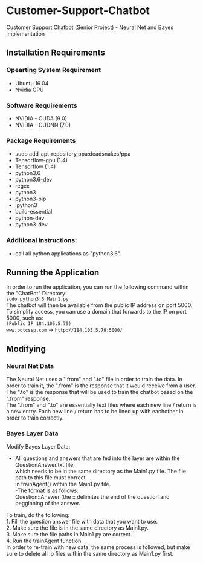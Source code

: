 # Customer-Support-Chatbot
Customer Support Chatbot (Senior Project) - Neural Net and Bayes implementation

## Installation Requirements
### Opearting System Requirement 
- Ubuntu 16.04
- Nvidia GPU

### Software Requirements 
- NVIDIA - CUDA (9.0)  
- NVIDIA - CUDNN (7.0)  
    
### Package Requirements
- sudo add-apt-repository ppa:deadsnakes/ppa
- Tensorflow-gpu (1.4)
- Tensorflow (1.4)
- python3.6
- python3.6-dev
- regex
- python3
- python3-pip
- ipython3
- build-essential
- python-dev
- python3-dev

### Additional Instructions:  
- call all python applications as "python3.6"

## Running the Application  
In order to run the application, you can run the following command within the "ChatBot" Directory:  
`sudo python3.6 Main1.py`  
The chatbot will then be available from the public IP address on port 5000.  
To simplify access, you can use a domain that forwards to the IP on port 5000, such as:  
`(Public IP 184.105.5.79)`  
`www.botcssp.com` -> `http://184.105.5.79:5000/`  

## Modifying 
### Neural Net Data
The Neural Net uses a ".from" and ".to" file in order to train the data.  In order to train it, the ".from" is the response that it would receive from a user.  The ".to" is the response that will be used to train the chatbot based on the ".from" response.  
The ".from" and ".to" are essentially text files where each new line / return is a new entry.  Each new line / return has to be lined up with eachother in order to train correctly.  

### Bayes Layer Data
Modify Bayes Layer Data:

- All questions and answers that are fed into the layer are within the QuestionAnswer.txt file,  
	which needs to be in the same directory as the Main1.py file.  The file path to this file must correct  
	in trainAgent() within the Main1.py file.  
-The format is as follows:  
	Question::Answer (the :: delimites the end of the question and begginning of the answer. 
	
To train, do the following:  
    1. Fill the question answer file with data that you want to use.  
	2. Make sure the file is in the same directory as Main1.py.  
	3. Make sure the file paths in Main1.py are correct.  
	4. Run the trainAgent function.    
In order to re-train with new data, the same process is followed, but make sure to
	delete all .p files within the same directory as Main1.py first.  
	


